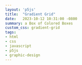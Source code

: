 ```yaml
---
layout: 'p5js'
title:  "Gradient Grid"
date:   2023-10-12 10:31:00 -0800
summary: a Box of Colored Boxes
custom_css: gradient-grid
tags:
- html
- css
- javascript
- p5js
- graphic-design
---
```


<div id="canvas-container">
  <div id="canvas-container-controls">
  </div>
</div>


<script src='gradient-grid.js'></script>